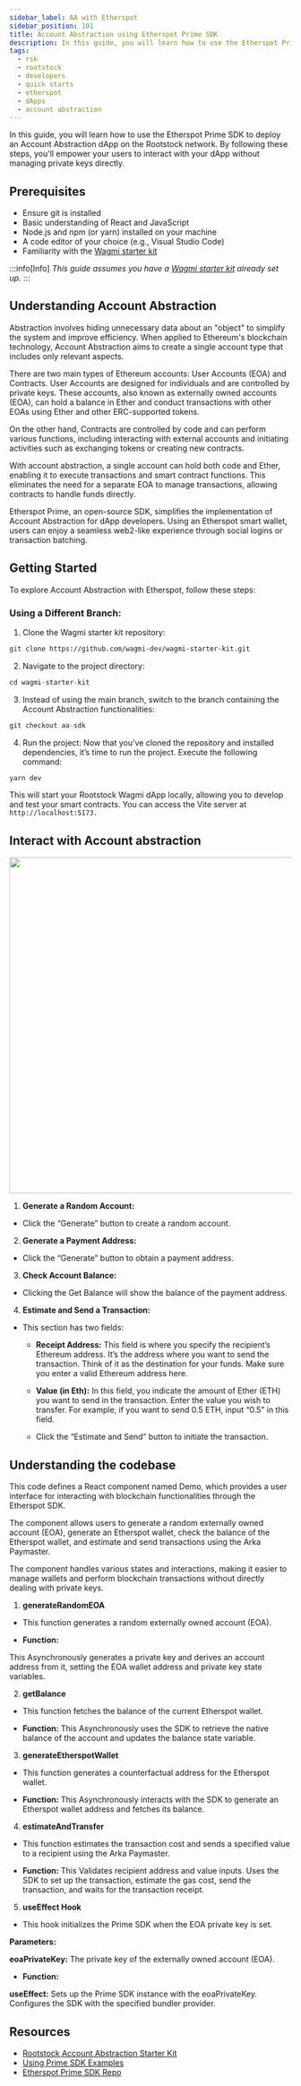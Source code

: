 ```yaml
---
sidebar_label: AA with Etherspot
sidebar_position: 101
title: Account Abstraction using Etherspot Prime SDK
description: In this guide, you will learn how to use the Etherspot Prime SDK to deploy an Account Abstraction dApp on the Rootstock network. By following these steps, you will empower your users to interact with your dApp without managing private keys directly.
tags:
  - rsk
  - rootstock
  - developers
  - quick starts
  - etherspot
  - dApps
  - account abstraction
---
```


In this guide, you will learn how to use the Etherspot Prime SDK to deploy an Account Abstraction dApp on the Rootstock network.
By following these steps, you'll empower your users to interact with your dApp without managing private keys directly.

## Prerequisites

- Ensure git is installed
- Basic understanding of React and JavaScript
- Node.js and npm (or yarn) installed on your machine
- A code editor of your choice (e.g., Visual Studio Code)
- Familiarity with the [Wagmi starter kit](https://github.com/rsksmart/rsk-wagmi-starter-kit/tree/aa-sdk)

:::info[Info]
_This guide assumes you have a [Wagmi starter kit](https://github.com/rsksmart/rsk-wagmi-starter-kit/tree/aa-sdk) already set up._
:::

## Understanding Account Abstraction

Abstraction involves hiding unnecessary data about an "object" to simplify the system and improve efficiency. When applied to Ethereum's blockchain technology, Account Abstraction aims to create a single account type that includes only relevant aspects.

There are two main types of Ethereum accounts: User Accounts (EOA) and Contracts. User Accounts are designed for individuals and are controlled by private keys. These accounts, also known as externally owned accounts (EOA), can hold a balance in Ether and conduct transactions with other EOAs using Ether and other ERC-supported tokens.

On the other hand, Contracts are controlled by code and can perform various functions, including interacting with external accounts and initiating activities such as exchanging tokens or creating new contracts.

With account abstraction, a single account can hold both code and Ether, enabling it to execute transactions and smart contract functions. This eliminates the need for a separate EOA to manage transactions, allowing contracts to handle funds directly.

Etherspot Prime, an open-source SDK, simplifies the implementation of Account Abstraction for dApp developers. Using an Etherspot smart wallet, users can enjoy a seamless web2-like experience through social logins or transaction batching.

## Getting Started

To explore Account Abstraction with Etherspot, follow these steps:

### Using a Different Branch:

1. Clone the Wagmi starter kit repository:

```sh
git clone https://github.com/wagmi-dev/wagmi-starter-kit.git
```

2. Navigate to the project directory:

```javascript
cd wagmi-starter-kit
```

3. Instead of using the main branch, switch to the branch containing the Account Abstraction functionalities:

```javascript
git checkout aa-sdk  
```

4. Run the project:
    Now that you’ve cloned the repository and installed dependencies, it’s time to run the project. Execute the following command:

```javascript
yarn dev
```

This will start your Rootstock Wagmi dApp locally, allowing you to develop and test your smart contracts. You can access the Vite server at `http://localhost:5173.`

## Interact with Account abstraction

<img src="/img/resources/rootstock-metamask/accountabstraction.png"  width="800" height="600"/>

1. **Generate a Random Account:**

- Click the “Generate” button to create a random account.

2. **Generate a Payment Address:**

- Click the “Generate” button to obtain a payment address.

3. **Check Account Balance:**

- Clicking the Get Balance will show the balance of the payment address.

4. **Estimate and Send a Transaction:**

- This section has two fields:
    - **Receipt Address:** This field is where you specify the recipient’s Ethereum address. It’s the address where you want to send the transaction. Think of it as the destination for your funds. Make sure you enter a valid Ethereum address here.

    - **Value (in Eth):** In this field, you indicate the amount of Ether (ETH) you want to send in the transaction. Enter the value you wish to transfer. For example, if you want to send 0.5 ETH, input “0.5” in this field.

    - Click the “Estimate and Send” button to initiate the transaction.

## Understanding the codebase

This code defines a React component named Demo, which provides a user interface for interacting with blockchain functionalities through the Etherspot SDK.

The component allows users to generate a random externally owned account (EOA), generate an Etherspot wallet, check the balance of the Etherspot wallet, and estimate and send transactions using the Arka Paymaster.

The component handles various states and interactions, making it easier to manage wallets and perform blockchain transactions without directly dealing with private keys.

1. **generateRandomEOA**

- This function generates a random externally owned account (EOA).

- **Function:**

This Asynchronously generates a private key and derives an account address from it, setting the EOA wallet address and private key state variables.

2. **getBalance**

- This function fetches the balance of the current Etherspot wallet.

- **Function:**
    This Asynchronously uses the SDK to retrieve the native balance of the account and updates the balance state variable.

3. **generateEtherspotWallet**

- This function generates a counterfactual address for the Etherspot wallet.

- **Function:**
    This Asynchronously interacts with the SDK to generate an Etherspot wallet address and fetches its balance.

4. **estimateAndTransfer**

- This function estimates the transaction cost and sends a specified value to a recipient using the Arka Paymaster.

- **Function:**
    This Validates recipient address and value inputs.
    Uses the SDK to set up the transaction, estimate the gas cost, send the transaction, and waits for the transaction receipt.

5. **useEffect Hook**

- This hook initializes the Prime SDK when the EOA private key is set.

**Parameters:**

**eoaPrivateKey:** The private key of the externally owned account (EOA).

- **Function:**

**useEffect:**
Sets up the Prime SDK instance with the eoaPrivateKey.
Configures the SDK with the specified bundler provider.

## Resources

- [Rootstock Account Abstraction Starter Kit](https://github.com/rsksmart/rsk-wagmi-starter-kit/tree/aa-sdk)
- [Using Prime SDK Examples](https://etherspot.fyi/prime-sdk/examples/intro)
- [Etherspot Prime SDK Repo](https://github.com/etherspot/etherspot-prime-sdk/)
